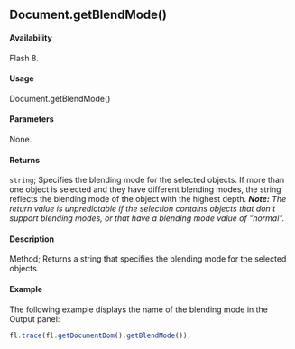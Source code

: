 ## Document.getBlendMode()

#### Availability

Flash 8.

#### Usage

Document.getBlendMode()

#### Parameters

None.

#### Returns

`string`; Specifies the blending mode for the selected objects. If more than one object is selected and they have different blending modes, the string reflects the blending mode of the object with the highest depth.
***Note:** The return value is unpredictable if the selection contains objects that don’t support blending modes, or that have a blending mode value of "normal".*

#### Description

Method; Returns a string that specifies the blending mode for the selected objects.

#### Example

The following example displays the name of the blending mode in the Output panel:

```javascript
fl.trace(fl.getDocumentDom().getBlendMode());
```
